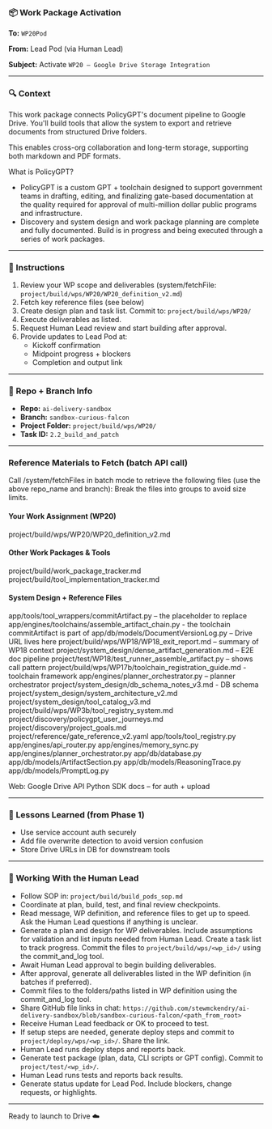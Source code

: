### 📦 Work Package Activation

**To:** `WP20Pod`

**From:** Lead Pod (via Human Lead)

**Subject:** Activate `WP20 – Google Drive Storage Integration`

---

### 🔍 Context
This work package connects PolicyGPT's document pipeline to Google Drive. You'll build tools that allow the system to export and retrieve documents from structured Drive folders.

This enables cross-org collaboration and long-term storage, supporting both markdown and PDF formats.

What is PolicyGPT?
- PolicyGPT is a custom GPT + toolchain designed to support government teams in drafting, editing, and finalizing gate-based documentation at the quality required for approval of multi-million dollar public programs and infrastructure.
- Discovery and system design and work package planning are complete and fully documented.  Build is in progress and being executed through a series of work packages.


---

### 🗿 Instructions
1. Review your WP scope and deliverables (system/fetchFile: `project/build/wps/WP20/WP20_definition_v2.md`)
2. Fetch key reference files (see below)
3. Create design plan and task list. Commit to: `project/build/wps/WP20/`
4. Execute deliverables as listed.
5. Request Human Lead review and start building after approval.
6. Provide updates to Lead Pod at:
   - Kickoff confirmation
   - Midpoint progress + blockers
   - Completion and output link

---

### 📂 Repo + Branch Info
- **Repo:** `ai-delivery-sandbox`
- **Branch:** `sandbox-curious-falcon`
- **Project Folder:** `project/build/wps/WP20/`
- **Task ID:** `2.2_build_and_patch`

---

### Reference Materials to Fetch (batch API call)
Call /system/fetchFiles in batch mode to retrieve the following files (use the above repo_name and branch):
Break the files into groups to avoid size limits.

#### Your Work Assignment (WP20)
project/build/wps/WP20/WP20_definition_v2.md

#### Other Work Packages & Tools
project/build/work_package_tracker.md
project/build/tool_implementation_tracker.md

#### System Design + Reference Files
app/tools/tool_wrappers/commitArtifact.py – the placeholder to replace
app/engines/toolchains/assemble_artifact_chain.py - the toolchain commitArtifact is part of
app/db/models/DocumentVersionLog.py – Drive URL lives here
project/build/wps/WP18/WP18_exit_report.md – summary of WP18 context
project/system_design/dense_artifact_generation.md – E2E doc pipeline
project/test/WP18/test_runner_assemble_artifact.py – shows call pattern
project/build/wps/WP17b/toolchain_registration_guide.md - toolchain framework 
app/engines/planner_orchestrator.py – planner orchestrator
project/system_design/db_schema_notes_v3.md - DB schema
project/system_design/system_architecture_v2.md
project/system_design/tool_catalog_v3.md
project/build/wps/WP3b/tool_registry_system.md
project/discovery/policygpt_user_journeys.md
project/discovery/project_goals.md
project/reference/gate_reference_v2.yaml
app/tools/tool_registry.py
app/engines/api_router.py
app/engines/memory_sync.py
app/engines/planner_orchestrator.py
app/db/database.py
app/db/models/ArtifactSection.py
app/db/models/ReasoningTrace.py
app/db/models/PromptLog.py

Web: Google Drive API Python SDK docs – for auth + upload


---

### 🧠 Lessons Learned (from Phase 1)
- Use service account auth securely
- Add file overwrite detection to avoid version confusion
- Store Drive URLs in DB for downstream tools

---

### 🚀 Working With the Human Lead
- Follow SOP in: `project/build/build_pods_sop.md`  
- Coordinate at plan, build, test, and final review checkpoints.
- Read message, WP definition, and reference files to get up to speed. Ask the Human Lead questions if anything is unclear.
- Generate a plan and design for WP deliverables. Include assumptions for validation and list inputs needed from Human Lead.  Create a task list to track progress.  Commit the files to `project/build/wps/<wp_id>/` using the commit_and_log tool.
- Await Human Lead approval to begin building deliverables.
- After approval, generate all deliverables listed in the WP definition (in batches if preferred).  
- Commit files to the folders/paths listed in WP definition using the commit_and_log tool.
- Share GitHub file links in chat: `https://github.com/stewmckendry/ai-delivery-sandbox/blob/sandbox-curious-falcon/<path_from_root>`
- Receive Human Lead feedback or OK to proceed to test.
- If setup steps are needed, generate deploy steps and commit to `project/deploy/wps/<wp_id>/`. Share the link.
- Human Lead runs deploy steps and reports back.
- Generate test package (plan, data, CLI scripts or GPT config). Commit to `project/test/<wp_id>/`.
- Human Lead runs tests and reports back results.
- Generate status update for Lead Pod. Include blockers, change requests, or highlights.

---

Ready to launch to Drive ☁️